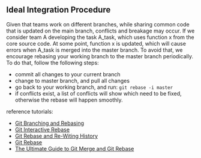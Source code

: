 ## Ideal Integration Procedure

Given that teams work on different branches, while sharing common code that is updated on the main branch, conflicts and breakage may occur. If we consider team A developing the task A_task, which uses function x from the core source code. At some point, function x is updated, which will cause errors when A_task is merged into the master branch. To avoid that, we encourage rebasing your working branch to the master branch periodically. To do that, follow the following steps:

- commit all changes to your current branch
- change to master branch, and pull all changes
- go back to your working branch, and run: `git rebase -i master`
- if conflicts exist, a list of conflicts will show which need to be fixed, otherwise the rebase will happen smoothly.

reference tutorials:
- [Git Branching and Rebasing](https://git-scm.com/book/en/v2/Git-Branching-Rebasing)
- [Git Interactive Rebase](https://thoughtbot.com/blog/git-interactive-rebase-squash-amend-rewriting-history)
- [Git Rebase and Re-Witing History](https://www.atlassian.com/git/tutorials/rewriting-history/git-rebase)
- [Git Rebase](https://www.benmarshall.me/git-rebase/)
- [The Ultimate Guide to Git Merge and Git Rebase](https://www.freecodecamp.org/news/the-ultimate-guide-to-git-merge-and-git-rebase/)
